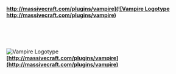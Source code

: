<b>[http://massivecraft.com/plugins/vampire](![Vampire Logotype](https://raw.github.com/MassiveCraft/Vampire/master/media/logo300.png)<br>http://massivecraft.com/plugins/vampire)</b>


<br>
<br>
<br>


![Vampire Logotype](https://raw.github.com/MassiveCraft/Vampire/master/media/logo300.png)
<br>
<b>[http://massivecraft.com/plugins/vampire](http://massivecraft.com/plugins/vampire)</b>

